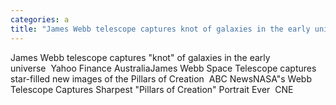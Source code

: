 ```yaml
---
categories: a
title: "James Webb telescope captures knot of galaxies in the early universe  Yahoo Finance Australia"
---
```

James Webb telescope captures "knot" of galaxies in the early universe&nbsp;&nbsp;Yahoo Finance AustraliaJames Webb Space Telescope captures star-filled new images of the Pillars of Creation&nbsp;&nbsp;ABC NewsNASA"s Webb Telescope Captures Sharpest "Pillars of Creation" Portrait Ever&nbsp;&nbsp;CNE